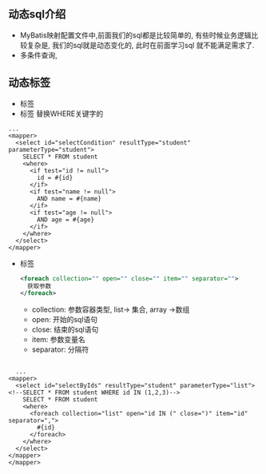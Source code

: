 ## 动态sql介绍

-  MyBatis映射配置文件中,前面我们的sql都是比较简单的, 有些时候业务逻辑比较复杂是, 我们的sql就是动态变化的, 此时在前面学习sql 就不能满足需求了.
- 多条件查询, 

##  动态标签

- <if> 标签
- <where> 标签 替换WHERE关键字的

```xml-dtd
...
<mapper>
  <select id="selectCondition" resultType="student" parameterType="student">
    SELECT * FROM student
    <where>
      <if test="id != null">
      	id = #{id}
      </if>
      <if test="name != null">
      	AND name = #{name}
      </if>
      <if test="age != null">
      	AND age = #{age}
      </if>
    </where>
  </select>
</mapper>
```

- <foreach> 标签

  ```xml
  <foreach collection="" open="" close="" item="" separator="">
    获取参数
  </foreach>
  ```

  - collection: 参数容器类型, list-> 集合, array ->数组
  - open: 开始的sql语句
  - close: 结束的sql语句
  - item: 参数变量名
  - separator: 分隔符

```xml-dtd

  ...
<mapper>
  <select id="selectByIds" resultType="student" parameterType="list">
<!--SELECT * FROM student WHERE id IN (1,2,3)-->
    SELECT * FROM student 
  	<where>
      <foreach collection="list" open="id IN (" close=")" item="id" separator=",">
        #{id}
      </foreach>
    </where>
  </select>
</mapper>
</mapper>
```





